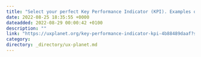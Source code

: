 ```yaml
---
title: "Select your perfect Key Performance Indicator (KPI). Examples of use."
date: 2022-08-25 18:35:55 +0000
dateadded: 2022-08-29 00:00:42 +0100
description: ""
link: "https://uxplanet.org/key-performance-indicator-kpi-4b88489daaf?source=rss----819cc2aaeee0---4"
category:
directory: _directory/ux-planet.md
---
```

